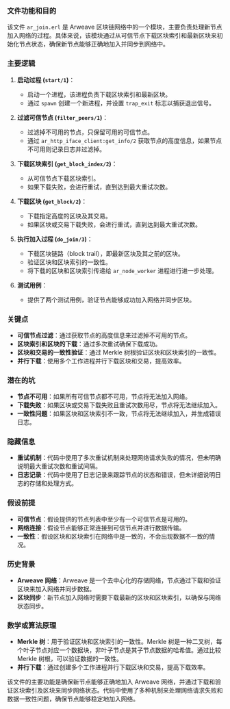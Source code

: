 ### 文件功能和目的

该文件 `ar_join.erl` 是 Arweave 区块链网络中的一个模块，主要负责处理新节点加入网络的过程。具体来说，该模块通过从可信节点下载区块索引和最新区块来初始化节点状态，确保新节点能够正确地加入并同步到网络中。

### 主要逻辑

1. **启动过程 (`start/1`)**：
   - 启动一个进程，该进程负责下载区块索引和最新区块。
   - 通过 `spawn` 创建一个新进程，并设置 `trap_exit` 标志以捕获退出信号。

2. **过滤可信节点 (`filter_peers/1`)**：
   - 过滤掉不可用的节点，只保留可用的可信节点。
   - 通过 `ar_http_iface_client:get_info/2` 获取节点的高度信息，如果节点不可用则记录日志并过滤掉。

3. **下载区块索引 (`get_block_index/2`)**：
   - 从可信节点下载区块索引。
   - 如果下载失败，会进行重试，直到达到最大重试次数。

4. **下载区块 (`get_block/2`)**：
   - 下载指定高度的区块及其交易。
   - 如果区块或交易下载失败，会进行重试，直到达到最大重试次数。

5. **执行加入过程 (`do_join/3`)**：
   - 下载区块链路（block trail），即最新区块及其之前的区块。
   - 验证区块和区块索引的一致性。
   - 将下载的区块和区块索引传递给 `ar_node_worker` 进程进行进一步处理。

6. **测试用例**：
   - 提供了两个测试用例，验证节点能够成功加入网络并同步区块。

### 关键点

- **可信节点过滤**：通过获取节点的高度信息来过滤掉不可用的节点。
- **区块索引和区块的下载**：通过多次重试确保下载成功。
- **区块和交易的一致性验证**：通过 Merkle 树根验证区块和区块索引的一致性。
- **并行下载**：使用多个工作进程并行下载区块和交易，提高效率。

### 潜在的坑

- **节点不可用**：如果所有可信节点都不可用，节点将无法加入网络。
- **下载失败**：如果区块或交易下载失败且重试次数用尽，节点将无法继续加入。
- **一致性问题**：如果区块和区块索引不一致，节点将无法继续加入，并生成错误日志。

### 隐藏信息

- **重试机制**：代码中使用了多次重试机制来处理网络请求失败的情况，但未明确说明最大重试次数和重试间隔。
- **日志记录**：代码中使用了日志记录来跟踪节点的状态和错误，但未详细说明日志的存储和处理方式。

### 假设前提

- **可信节点**：假设提供的节点列表中至少有一个可信节点是可用的。
- **网络连接**：假设节点能够正常连接到可信节点并进行数据传输。
- **一致性**：假设区块和区块索引在网络中是一致的，不会出现数据不一致的情况。

### 历史背景

- **Arweave 网络**：Arweave 是一个去中心化的存储网络，节点通过下载和验证区块来加入网络并同步数据。
- **区块同步**：新节点加入网络时需要下载最新的区块和区块索引，以确保与网络状态同步。

### 数学或算法原理

- **Merkle 树**：用于验证区块和区块索引的一致性。Merkle 树是一种二叉树，每个叶子节点对应一个数据块，非叶子节点是其子节点数据的哈希值。通过比较 Merkle 树根，可以验证数据的一致性。
- **并行下载**：通过创建多个工作进程并行下载区块和交易，提高下载效率。

该文件的主要功能是确保新节点能够正确地加入 Arweave 网络，并通过下载和验证区块索引及区块来同步网络状态。代码中使用了多种机制来处理网络请求失败和数据一致性问题，确保节点能够稳定地加入网络。